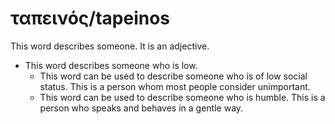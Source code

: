 # ταπεινός/tapeinos
This word describes someone. It is an adjective.
* This word describes someone who is low.
    * This word can be used to describe someone who is of low social status. This is a person whom most people consider unimportant.
    * This word can be used to describe someone who is humble. This is a person who speaks and behaves in a gentle way.

